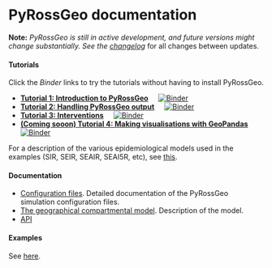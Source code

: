 # PyRossGeo documentation

**Note:** <i>PyRossGeo is
still in active development, and future versions might change substantially. See the <a href="https://github.com/lukastk/PyRossGeo/blob/master/docs/changelogs.md" target="_blank">changelog</a> </i>
for all changes between updates.

#### Tutorials

Click the *Binder* links to try the tutorials without having to install PyRossGeo.

- [**Tutorial 1: Introduction to PyRossGeo**](https://github.com/lukastk/PyRossGeo/blob/master/examples/tutorial1-introduction-to-pyrossgeo/tutorial1-introduction-to-pyrossgeo.ipynb)
&nbsp;&nbsp;&nbsp;
[![Binder](https://mybinder.org/badge_logo.svg)](https://mybinder.org/v2/gh/lukastk/PyRossGeo/master?filepath=examples%2Ftutorial1-introduction-to-pyrossgeo%2Ftutorial1-introduction-to-pyrossgeo.ipynb)
- [**Tutorial 2: Handling PyRossGeo output**](https://github.com/lukastk/PyRossGeo/blob/master/examples/tutorial2-handling-PyRossGeo-output/tutorial2-handling-PyRossGeo-output.ipynb) 
&nbsp;&nbsp;&nbsp;
[![Binder](https://mybinder.org/badge_logo.svg)](https://mybinder.org/v2/gh/lukastk/PyRossGeo/master?filepath=examples%2Ftutorial2-handling-PyRossGeo-output%2Ftutorial2-handling-PyRossGeo-output.ipynb)
- [**Tutorial 3: Interventions**](https://github.com/lukastk/PyRossGeo/blob/master/examples/tutorial3-interventions/tutorial3-interventions.ipynb)
&nbsp;&nbsp;&nbsp;
[![Binder](https://mybinder.org/badge_logo.svg)](https://mybinder.org/v2/gh/lukastk/PyRossGeo/master?filepath=examples%2Ftutorial3-interventions%2Ftutorial3-interventions.ipynb)
- [**(Coming sooon) Tutorial 4: Making visualisations with GeoPandas**](https://github.com/lukastk/PyRossGeo/blob/master/examples/tutorial4-making-visualisations-with-geopandas/tutorial4-making-visualisations-with-geopandas.ipynb)
&nbsp;&nbsp;&nbsp; 
[![Binder](https://mybinder.org/badge_logo.svg)](https://mybinder.org/v2/gh/lukastk/PyRossGeo/master?filepath=examples%2Ftutorial4-making-visualisations-with-geopandas%2Ftutorial4-making-visualisations-with-geopandas.ipynb)

For a description of the various epidemiological models used in the examples (SIR, SEIR, SEAIR, SEAI5R, etc), see [this](https://github.com/rajeshrinet/pyross/blob/master/docs/models.pdf).

#### Documentation

- [Configuration files](https://github.com/lukastk/PyRossGeo/blob/master/docs/Configuration%20files.md).  Detailed documentation of the PyRossGeo simulation configuration files.
- [The geographical compartmental model](https://github.com/lukastk/PyRossGeo/blob/master/docs/model.pdf). Description of the model.
- [API](https://lukastk.github.io/pyrossgeo/)


#### Examples

See [here](https://github.com/lukastk/PyRossGeo/tree/master/examples).
